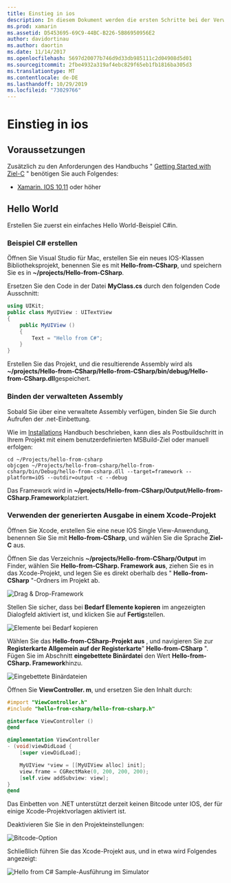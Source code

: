 ```yaml
---
title: Einstieg in ios
description: In diesem Dokument werden die ersten Schritte bei der Verwendung der .net-Einbettung mit IOS beschrieben. In diesem Thema werden die Anforderungen erläutert und eine Beispiel-App vorgestellt, um zu veranschaulichen, wie eine verwaltete Assembly gebunden und die Ausgabe in einem Xcode-Projekt verwendet wird.
ms.prod: xamarin
ms.assetid: D5453695-69C9-44BC-B226-5B86950956E2
author: davidortinau
ms.author: daortin
ms.date: 11/14/2017
ms.openlocfilehash: 5697d20077b746d9d33db985111c2d04908d5d01
ms.sourcegitcommit: 2fbe4932a319af4ebc829f65eb1fb1816ba305d3
ms.translationtype: MT
ms.contentlocale: de-DE
ms.lasthandoff: 10/29/2019
ms.locfileid: "73029766"
---
```

# <a name="getting-started-with-ios"></a>Einstieg in ios

## <a name="requirements"></a>Voraussetzungen

Zusätzlich zu den Anforderungen des Handbuchs " [Getting Started with Ziel-C](~/tools/dotnet-embedding/get-started/objective-c/index.md) " benötigen Sie auch Folgendes:

* [Xamarin. IOS 10,11](https://visualstudio.microsoft.com/xamarin/) oder höher

## <a name="hello-world"></a>Hello World

Erstellen Sie zuerst ein einfaches Hello World-Beispiel C#in.

### <a name="create-c-sample"></a>Beispiel C# erstellen

Öffnen Sie Visual Studio für Mac, erstellen Sie ein neues IOS-Klassen Bibliotheksprojekt, benennen Sie es mit **Hello-from-CSharp**, und speichern Sie es in **~/projects/Hello-from-CSharp**.

Ersetzen Sie den Code in der Datei **MyClass.cs** durch den folgenden Code Ausschnitt:

```csharp
using UIKit;
public class MyUIView : UITextView
{
    public MyUIView ()
    {
        Text = "Hello from C#";
    }
}
```

Erstellen Sie das Projekt, und die resultierende Assembly wird als **~/projects/Hello-from-CSharp/Hello-from-CSharp/bin/debug/Hello-from-CSharp.dll**gespeichert.

### <a name="bind-the-managed-assembly"></a>Binden der verwalteten Assembly

Sobald Sie über eine verwaltete Assembly verfügen, binden Sie Sie durch Aufrufen der .net-Einbettung.

Wie im [Installations](~/tools/dotnet-embedding/get-started/install/install.md) Handbuch beschrieben, kann dies als Postbuildschritt in Ihrem Projekt mit einem benutzerdefinierten MSBuild-Ziel oder manuell erfolgen:

```shell
cd ~/Projects/hello-from-csharp
objcgen ~/Projects/hello-from-csharp/hello-from-csharp/bin/Debug/hello-from-csharp.dll --target=framework --platform=iOS --outdir=output -c --debug
```

Das Framework wird in **~/projects/Hello-from-CSharp/Output/Hello-from-CSharp.Framework**platziert.

### <a name="use-the-generated-output-in-an-xcode-project"></a>Verwenden der generierten Ausgabe in einem Xcode-Projekt

Öffnen Sie Xcode, erstellen Sie eine neue IOS Single View-Anwendung, benennen Sie Sie mit **Hello-from-CSharp**, und wählen Sie die Sprache **Ziel-C** aus.

Öffnen Sie das Verzeichnis **~/projects/Hello-from-CSharp/Output** im Finder, wählen Sie **Hello-from-CSharp. Framework aus**, ziehen Sie es in das Xcode-Projekt, und legen Sie es direkt oberhalb des " **Hello-from-CSharp** "-Ordners im Projekt ab.

![Drag & Drop-Framework](ios-images/hello-from-csharp-ios-drag-drop-framework.png)

Stellen Sie sicher, dass bei **Bedarf Elemente kopieren** im angezeigten Dialogfeld aktiviert ist, und klicken Sie auf **Fertig**stellen.

![Elemente bei Bedarf kopieren](ios-images/hello-from-csharp-ios-copy-items-if-needed.png)

Wählen Sie das **Hello-from-CSharp-Projekt aus** , und navigieren Sie zur **Registerkarte Allgemein auf der Registerkarte**" **Hello-from-CSharp** ". Fügen Sie im Abschnitt **eingebettete Binärdatei** den Wert **Hello-from-CSharp. Framework**hinzu.

![Eingebettete Binärdateien](ios-images/hello-from-csharp-ios-embedded-binaries.png)

Öffnen Sie **ViewController. m**, und ersetzen Sie den Inhalt durch:

```objective-c
#import "ViewController.h"
#include "hello-from-csharp/hello-from-csharp.h"

@interface ViewController ()
@end

@implementation ViewController
- (void)viewDidLoad {
    [super viewDidLoad];

    MyUIView *view = [[MyUIView alloc] init];
    view.frame = CGRectMake(0, 200, 200, 200);
    [self.view addSubview: view];
}
@end
```

Das Einbetten von .NET unterstützt derzeit keinen Bitcode unter IOS, der für einige Xcode-Projektvorlagen aktiviert ist. 

Deaktivieren Sie Sie in den Projekteinstellungen:

![Bitcode-Option](../../images/ios-bitcode-option.png)

Schließlich führen Sie das Xcode-Projekt aus, und in etwa wird Folgendes angezeigt:

![Hello from C# Sample-Ausführung im Simulator](ios-images/hello-from-csharp-ios.png)

